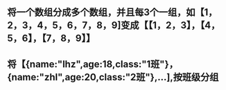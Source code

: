 ## 将一个数组分成多个数组，并且每3个一组，如【1，2，3，4，5，6，7，8，9]变成【【1，2，3】，【4，5，6】，【7，8，9】】


## 将【{name:"lhz",age:18,class:"1班"}，{name:"zhl",age:20,class:"2班"},...],按班级分组


